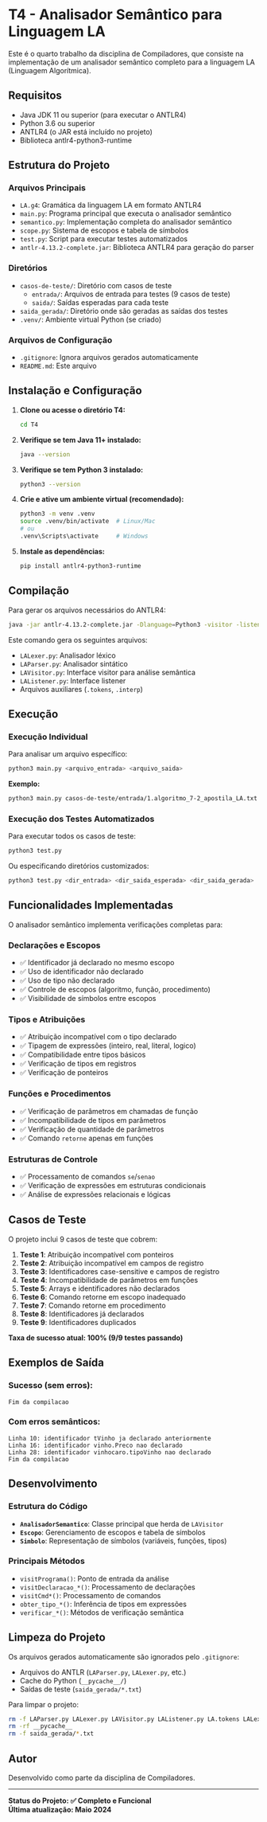 # T4 - Analisador Semântico para Linguagem LA

Este é o quarto trabalho da disciplina de Compiladores, que consiste na implementação de um analisador semântico completo para a linguagem LA (Linguagem Algorítmica).

## Requisitos

- Java JDK 11 ou superior (para executar o ANTLR4)
- Python 3.6 ou superior
- ANTLR4 (o JAR está incluído no projeto)
- Biblioteca antlr4-python3-runtime

## Estrutura do Projeto

### Arquivos Principais

- `LA.g4`: Gramática da linguagem LA em formato ANTLR4
- `main.py`: Programa principal que executa o analisador semântico
- `semantico.py`: Implementação completa do analisador semântico
- `scope.py`: Sistema de escopos e tabela de símbolos
- `test.py`: Script para executar testes automatizados
- `antlr-4.13.2-complete.jar`: Biblioteca ANTLR4 para geração do parser

### Diretórios

- `casos-de-teste/`: Diretório com casos de teste
  - `entrada/`: Arquivos de entrada para testes (9 casos de teste)
  - `saida/`: Saídas esperadas para cada teste
- `saida_gerada/`: Diretório onde são geradas as saídas dos testes
- `.venv/`: Ambiente virtual Python (se criado)

### Arquivos de Configuração

- `.gitignore`: Ignora arquivos gerados automaticamente
- `README.md`: Este arquivo

## Instalação e Configuração

1. **Clone ou acesse o diretório T4:**

   ```bash
   cd T4
   ```

2. **Verifique se tem Java 11+ instalado:**

   ```bash
   java --version
   ```

3. **Verifique se tem Python 3 instalado:**

   ```bash
   python3 --version
   ```

4. **Crie e ative um ambiente virtual (recomendado):**

   ```bash
   python3 -m venv .venv
   source .venv/bin/activate  # Linux/Mac
   # ou
   .venv\Scripts\activate     # Windows
   ```

5. **Instale as dependências:**
   ```bash
   pip install antlr4-python3-runtime
   ```

## Compilação

Para gerar os arquivos necessários do ANTLR4:

```bash
java -jar antlr-4.13.2-complete.jar -Dlanguage=Python3 -visitor -listener LA.g4
```

Este comando gera os seguintes arquivos:

- `LALexer.py`: Analisador léxico
- `LAParser.py`: Analisador sintático
- `LAVisitor.py`: Interface visitor para análise semântica
- `LAListener.py`: Interface listener
- Arquivos auxiliares (`.tokens`, `.interp`)

## Execução

### Execução Individual

Para analisar um arquivo específico:

```bash
python3 main.py <arquivo_entrada> <arquivo_saida>
```

**Exemplo:**

```bash
python3 main.py casos-de-teste/entrada/1.algoritmo_7-2_apostila_LA.txt saida.txt
```

### Execução dos Testes Automatizados

Para executar todos os casos de teste:

```bash
python3 test.py
```

Ou especificando diretórios customizados:

```bash
python3 test.py <dir_entrada> <dir_saida_esperada> <dir_saida_gerada>
```

## Funcionalidades Implementadas

O analisador semântico implementa verificações completas para:

### Declarações e Escopos

- ✅ Identificador já declarado no mesmo escopo
- ✅ Uso de identificador não declarado
- ✅ Uso de tipo não declarado
- ✅ Controle de escopos (algoritmo, função, procedimento)
- ✅ Visibilidade de símbolos entre escopos

### Tipos e Atribuições

- ✅ Atribuição incompatível com o tipo declarado
- ✅ Tipagem de expressões (inteiro, real, literal, logico)
- ✅ Compatibilidade entre tipos básicos
- ✅ Verificação de tipos em registros
- ✅ Verificação de ponteiros

### Funções e Procedimentos

- ✅ Verificação de parâmetros em chamadas de função
- ✅ Incompatibilidade de tipos em parâmetros
- ✅ Verificação de quantidade de parâmetros
- ✅ Comando `retorne` apenas em funções

### Estruturas de Controle

- ✅ Processamento de comandos `se`/`senao`
- ✅ Verificação de expressões em estruturas condicionais
- ✅ Análise de expressões relacionais e lógicas

## Casos de Teste

O projeto inclui 9 casos de teste que cobrem:

1. **Teste 1**: Atribuição incompatível com ponteiros
2. **Teste 2**: Atribuição incompatível em campos de registro
3. **Teste 3**: Identificadores case-sensitive e campos de registro
4. **Teste 4**: Incompatibilidade de parâmetros em funções
5. **Teste 5**: Arrays e identificadores não declarados
6. **Teste 6**: Comando retorne em escopo inadequado
7. **Teste 7**: Comando retorne em procedimento
8. **Teste 8**: Identificadores já declarados
9. **Teste 9**: Identificadores duplicados

**Taxa de sucesso atual: 100% (9/9 testes passando)**

## Exemplos de Saída

### Sucesso (sem erros):

```
Fim da compilacao
```

### Com erros semânticos:

```
Linha 10: identificador tVinho ja declarado anteriormente
Linha 16: identificador vinho.Preco nao declarado
Linha 28: identificador vinhocaro.tipoVinho nao declarado
Fim da compilacao
```

## Desenvolvimento

### Estrutura do Código

- **`AnalisadorSemantico`**: Classe principal que herda de `LAVisitor`
- **`Escopo`**: Gerenciamento de escopos e tabela de símbolos
- **`Simbolo`**: Representação de símbolos (variáveis, funções, tipos)

### Principais Métodos

- `visitPrograma()`: Ponto de entrada da análise
- `visitDeclaracao_*()`: Processamento de declarações
- `visitCmd*()`: Processamento de comandos
- `obter_tipo_*()`: Inferência de tipos em expressões
- `verificar_*()`: Métodos de verificação semântica

## Limpeza do Projeto

Os arquivos gerados automaticamente são ignorados pelo `.gitignore`:

- Arquivos do ANTLR (`LAParser.py`, `LALexer.py`, etc.)
- Cache do Python (`__pycache__/`)
- Saídas de teste (`saida_gerada/*.txt`)

Para limpar o projeto:

```bash
rm -f LAParser.py LALexer.py LAVisitor.py LAListener.py LA.tokens LALexer.tokens LA.interp LALexer.interp
rm -rf __pycache__
rm -f saida_gerada/*.txt
```

## Autor

Desenvolvido como parte da disciplina de Compiladores.

---

**Status do Projeto: ✅ Completo e Funcional**  
**Última atualização: Maio 2024**
